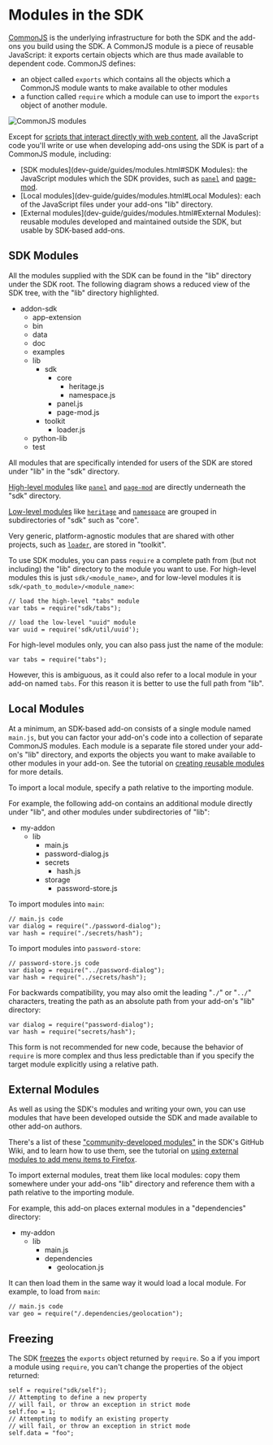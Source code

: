 <!-- This Source Code Form is subject to the terms of the Mozilla Public
   - License, v. 2.0. If a copy of the MPL was not distributed with this
   - file, You can obtain one at http://mozilla.org/MPL/2.0/. -->

# Modules in the SDK #

[CommonJS](http://wiki.commonjs.org/wiki/CommonJS) is the underlying
infrastructure for both the SDK and the add-ons you build using the SDK.
A CommonJS module is a piece of reusable JavaScript: it exports certain
objects which are thus made available to dependent code. CommonJS defines:

* an object called `exports` which contains all the objects which a CommonJS
module wants to make available to other modules
* a function called `require` which a module can use to import the `exports`
object of another module.

![CommonJS modules](static-files/media/commonjs-modules.png)

Except for [scripts that interact directly with web content](dev-guide/guides/content-scripts/index.html),
all the JavaScript code you'll write or use when developing add-ons using
the SDK is part of a CommonJS module, including:

* [SDK modules](dev-guide/guides/modules.html#SDK Modules):
the JavaScript modules which the SDK provides, such as
[`panel`](modules/sdk/panel.html) and [page-mod](modules/sdk/page-mod.html).
* [Local modules](dev-guide/guides/modules.html#Local Modules):
each of the JavaScript files under your add-ons "lib" directory.
* [External modules](dev-guide/guides/modules.html#External Modules):
reusable modules developed and maintained outside the SDK, but usable by
SDK-based add-ons.

## SDK Modules ##

All the modules supplied with the SDK can be found in the "lib"
directory under the SDK root. The following diagram shows a reduced view
of the SDK tree, with the "lib" directory highlighted.

<ul class="tree">
  <li>addon-sdk
    <ul>
      <li>app-extension</li>
      <li>bin</li>
      <li>data</li>
      <li>doc</li>
      <li>examples</li>
      <li class="highlight-tree-node">lib
        <ul>
          <li>sdk
            <ul>
              <li>core
                <ul>
                  <li>heritage.js</li>
                  <li>namespace.js</li>
                </ul>
              </li>
              <li>panel.js</li>
              <li>page-mod.js</li>
            </ul>
          </li>
          <li>toolkit
              <ul>
                <li>loader.js</li>
              </ul>
          </li>
        </ul>
      </li>
      <li>python-lib</li>
      <li>test</li>
    </ul>
  </li>
</ul>

All modules that are specifically intended for users of the
SDK are stored under "lib" in the "sdk" directory.

[High-level modules](dev-guide/high-level-apis.html) like
[`panel`](modules/sdk/panel.html) and
 [`page-mod`](modules/sdk/page-mod.html) are directly underneath
the "sdk" directory.

[Low-level modules](dev-guide/low-level-apis.html) like
[`heritage`](modules/sdk/core/heritage.html) and
[`namespace`](modules/sdk/core/heritage.html) are grouped in subdirectories
of "sdk" such as "core".

Very generic, platform-agnostic modules that are shared with other
projects, such as [`loader`](modules/toolkit/loader.html), are stored
in "toolkit".

<div style="clear:both"></div>

To use SDK modules, you can pass `require` a complete path from
(but not including) the "lib" directory to the module you want to use.
For high-level modules this is just `sdk/<module_name>`, and for low-level
modules it is `sdk/<path_to_module>/<module_name>`:

    // load the high-level "tabs" module
    var tabs = require("sdk/tabs");

    // load the low-level "uuid" module
    var uuid = require('sdk/util/uuid');

For high-level modules only, you can also pass just the name of the module:

    var tabs = require("tabs");

However, this is ambiguous, as it could also refer to a local module in your
add-on named `tabs`. For this reason it is better to use the full path from
"lib".

## Local Modules ##

At a minimum, an SDK-based add-on consists of a single module
named `main.js`, but you can factor your add-on's code into a collection
of separate CommonJS modules. Each module is a separate file stored under your
add-on's "lib" directory, and exports the objects you want to make available
to other modules in your add-on. See the tutorial on
[creating reusable modules](dev-guide/tutorials/reusable-modules.html) for
more details.

To import a local module, specify a path relative to the importing module.

For example, the following add-on contains an additional module directly under
"lib", and other modules under subdirectories of "lib":

<ul class="tree">
  <li>my-addon
    <ul>
      <li>lib
        <ul>
          <li>main.js</li>
          <li>password-dialog.js</li>
          <li>secrets
            <ul>
              <li>hash.js</li>
            </ul>
          </li>
          <li>storage
            <ul>
              <li>password-store.js</li>
            </ul>
          </li>
        </ul>
      </li>
    </ul>
  </li>
</ul>

To import modules into `main`:

    // main.js code
    var dialog = require("./password-dialog");
    var hash = require("./secrets/hash");

To import modules into `password-store`:

    // password-store.js code
    var dialog = require("../password-dialog");
    var hash = require("../secrets/hash");

<div style="clear:both"></div>

For backwards compatibility, you may also omit the leading "`./`"
or "`../`" characters, treating the path as an absolute path from
your add-on's "lib" directory:

    var dialog = require("password-dialog");
    var hash = require("secrets/hash");

This form is not recommended for new code, because the behavior of `require`
is more complex and thus less predictable than if you specify the target
module explicitly using a relative path.

## External Modules ##

As well as using the SDK's modules and writing your own, you
can use modules that have been developed outside the SDK and made
available to other add-on authors.

There's a list of these
["community-developed modules"](https://github.com/mozilla/addon-sdk/wiki/Community-developed-modules)
in the SDK's GitHub Wiki, and to learn how to use them, see
the tutorial on
[using external modules to add menu items to Firefox](dev-guide/tutorials/adding-menus.html).

To import external modules, treat them like local modules:
copy them somewhere under your add-ons "lib" directory and
reference them with a path relative to the importing module.

For example, this add-on places external modules in a "dependencies"
directory:

<ul class="tree">
  <li>my-addon
    <ul>
      <li>lib
        <ul>
          <li>main.js</li>
          <li>dependencies
            <ul>
              <li>geolocation.js</li>
            </ul>
          </li>
        </ul>
      </li>
    </ul>
  </li>
</ul>

It can then load them in the same way it would load a local module.
For example, to load from `main`:

    // main.js code
    var geo = require("/.dependencies/geolocation");

<div style="clear:both"></div>

## Freezing ##

The SDK
[freezes](https://developer.mozilla.org/en/JavaScript/Reference/Global_Objects/Object/freeze)
the `exports` object returned by `require`. So a if you import a module using
`require`, you can't change the properties of the object returned:

    self = require("sdk/self");
    // Attempting to define a new property
    // will fail, or throw an exception in strict mode
    self.foo = 1;
    // Attempting to modify an existing property
    // will fail, or throw an exception in strict mode
    self.data = "foo";
